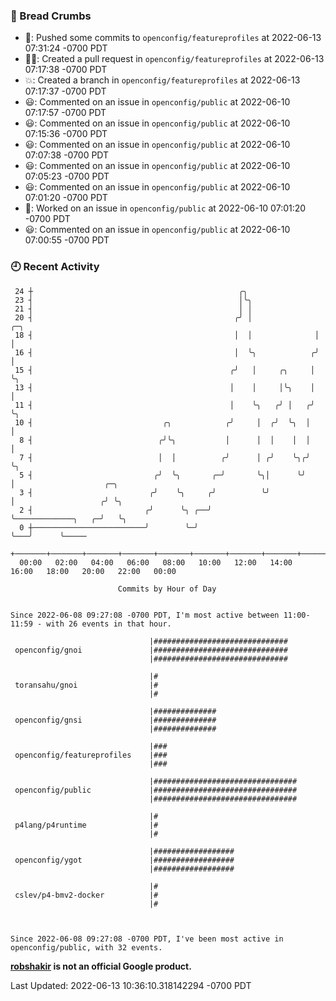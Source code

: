 ### 🍞 Bread Crumbs

 * 🚢: Pushed some commits to `openconfig/featureprofiles` at 2022-06-13 07:31:24 -0700 PDT
 * ✍🏼: Created a pull request in `openconfig/featureprofiles` at 2022-06-13 07:17:38 -0700 PDT
 * 💥: Created a branch in `openconfig/featureprofiles` at 2022-06-13 07:17:37 -0700 PDT
 * 😃: Commented on an issue in `openconfig/public` at 2022-06-10 07:17:57 -0700 PDT
 * 😃: Commented on an issue in `openconfig/public` at 2022-06-10 07:15:36 -0700 PDT
 * 😃: Commented on an issue in `openconfig/public` at 2022-06-10 07:07:38 -0700 PDT
 * 😃: Commented on an issue in `openconfig/public` at 2022-06-10 07:05:23 -0700 PDT
 * 😃: Commented on an issue in `openconfig/public` at 2022-06-10 07:01:20 -0700 PDT
 * 👀: Worked on an issue in `openconfig/public` at 2022-06-10 07:01:20 -0700 PDT
 * 😃: Commented on an issue in `openconfig/public` at 2022-06-10 07:00:55 -0700 PDT

### 🕘 Recent Activity
```
 24 ┼                                              ╭╮
 23 ┤                                              │╰╮
 21 ┤                                              │ │
 20 ┤                                             ╭╯ │              ╭─╮
 18 ┤                                             │  │              │ │
 16 ┤                                             │  ╰╮            ╭╯ │
 15 ┤                                            ╭╯   │     ╭╮     │  ╰╮
 13 ┤                                            │    │     │╰╮    │   │
 11 ┤                                            │    ╰╮   ╭╯ │   ╭╯   ╰╮
 10 ┤                             ╭╮            ╭╯     │  ╭╯  ╰╮  │     │
  8 ┤                            ╭╯╰╮           │      │  │    │  │     │
  7 ┤                            │  │          ╭╯      │ ╭╯    ╰╮╭╯     ╰╮
  5 ┤                           ╭╯  ╰╮       ╭─╯       ╰╮│      ╰╯       │                    ╭─╮
  3 ┤                          ╭╯    ╰╮     ╭╯          ╰╯               │                   ╭╯ ╰╮
  2 ┤                         ╭╯      ╰╮ ╭──╯                            ╰─────────────╮   ╭─╯   ╰╮
  0 ┼─────────────────────────╯        ╰─╯                                             ╰───╯      ╰─────
    +───────+───────+───────+───────+───────+───────+───────+───────+───────+───────+───────+───────+────
  00:00   02:00   04:00   06:00   08:00   10:00   12:00   14:00   16:00   18:00   20:00   22:00   00:00   

						Commits by Hour of Day


Since 2022-06-08 09:27:08 -0700 PDT, I'm most active between 11:00-11:59 - with 26 events in that hour.

```



```
                               |##############################
 openconfig/gnoi               |##############################
                               |##############################

                               |#
 toransahu/gnoi                |#
                               |#

                               |##############
 openconfig/gnsi               |##############
                               |##############

                               |###
 openconfig/featureprofiles    |###
                               |###

                               |################################
 openconfig/public             |################################
                               |################################

                               |#
 p4lang/p4runtime              |#
                               |#

                               |##################
 openconfig/ygot               |##################
                               |##################

                               |#
 cslev/p4-bmv2-docker          |#
                               |#



Since 2022-06-08 09:27:08 -0700 PDT, I've been most active in openconfig/public, with 32 events.

```
**[robshakir](mailto:robjs@google.com) is not an official Google product.**  


Last Updated: 2022-06-13 10:36:10.318142294 -0700 PDT
